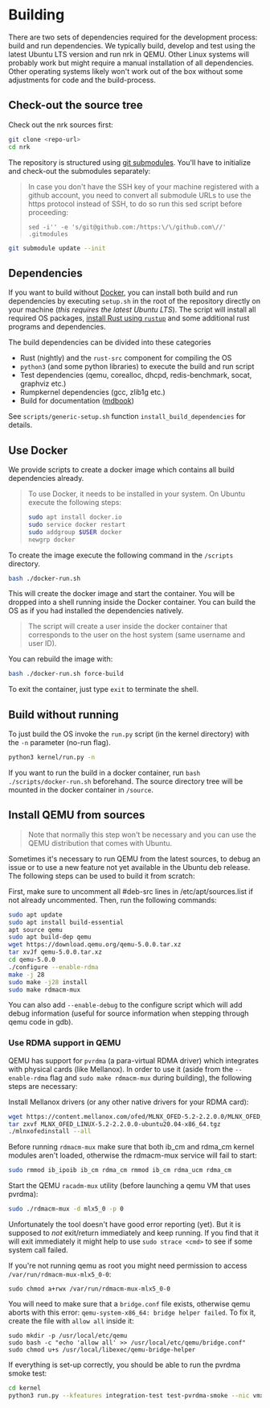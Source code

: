 # Building

There are two sets of dependencies required for the development process: build
and run dependencies. We typically build, develop and test using the latest
Ubuntu LTS version and run nrk in QEMU. Other Linux systems will probably work
but might require a manual installation of all dependencies. Other operating
systems likely won't work out of the box without some adjustments for code and
the build-process.

## Check-out the source tree

Check out the nrk sources first:

```bash
git clone <repo-url>
cd nrk
```

The repository is structured using [git
submodules](https://git-scm.com/book/en/v2/Git-Tools-Submodules). You'll have to
initialize and check-out the submodules separately:

> In case you don't have the SSH key of your machine registered with a github
> account, you need to convert all submodule URLs to use the https protocol
> instead of SSH, to do so run this sed script before proceeding:
>
> `sed -i'' -e 's/git@github.com:/https:\/\/github.com\//' .gitmodules`

```bash
git submodule update --init
```

## Dependencies

If you want to build without [Docker](./Building.html#use-docker), you
can install both build and run dependencies by executing `setup.sh` in the root
of the repository directly on your machine (*this requires the latest Ubuntu
LTS*). The script will install all required OS packages, [install Rust using
`rustup`](https://rustup.rs/) and some additional rust programs and
dependencies.

The build dependencies can be divided into these categories

* Rust (nightly) and the `rust-src` component for compiling the OS
* `python3` (and some python libraries) to execute the build and run script
* Test dependencies (qemu, corealloc, dhcpd, redis-benchmark, socat, graphviz
  etc.)
* Rumpkernel dependencies (gcc, zlib1g etc.)
* Build for documentation ([mdbook](https://github.com/rust-lang/mdBook))

See `scripts/generic-setup.sh` function `install_build_dependencies` for
details.

## Use Docker

We provide scripts to create a docker image which contains all build
dependencies already.

> To use Docker, it needs to be installed in your system. On Ubuntu execute
> the following steps:
>
> ```bash
> sudo apt install docker.io
> sudo service docker restart
> sudo addgroup $USER docker
> newgrp docker
> ```

To create the image execute the following command in the `/scripts` directory.

```bash
bash ./docker-run.sh
```

This will create the docker image and start the container. You will be dropped
into a shell running inside the Docker container. You can build the OS as if you
had installed the dependencies natively.

> The script will create a user inside the docker container that corresponds to the user on
> the host system (same username and user ID).

You can rebuild the image with:

```bash
bash ./docker-run.sh force-build
```

To exit the container, just type `exit` to terminate the shell.

## Build without running

To just build the OS invoke the `run.py` script (in the kernel directory) with
the `-n` parameter (no-run flag).

```bash
python3 kernel/run.py -n
```

If you want to run the build in a docker container, run `bash
./scripts/docker-run.sh` beforehand. The source directory tree will be mounted
in the docker container in `/source`.

## Install QEMU from sources

> Note that normally this step won't be necessary and you can use the QEMU
> distribution that comes with Ubuntu.

Sometimes it's necessary to run QEMU from the latest sources, to debug an issue
or to use a new feature not yet available in the Ubuntu deb release. The
following steps can be used to build it from scratch:

First, make sure to uncomment all #deb-src lines in /etc/apt/sources.list if not
already uncommented. Then, run the following commands:

```bash
sudo apt update
sudo apt install build-essential
apt source qemu
sudo apt build-dep qemu
wget https://download.qemu.org/qemu-5.0.0.tar.xz
tar xvJf qemu-5.0.0.tar.xz
cd qemu-5.0.0
./configure --enable-rdma
make -j 28
sudo make -j28 install
sudo make rdmacm-mux
```

You can also add `--enable-debug` to the configure script which will add debug
information (useful for source information when stepping through qemu code in
gdb).

### Use RDMA support in QEMU

QEMU has support for `pvrdma` (a para-virtual RDMA driver) which integrates with
physical cards (like Mellanox). In order to use it (aside from the
`--enable-rdma` flag and `sudo make rdmacm-mux` during building), the following
steps are necessary:

Install Mellanox drivers (or any other native drivers for your RDMA card):

```bash
wget https://content.mellanox.com/ofed/MLNX_OFED-5.2-2.2.0.0/MLNX_OFED_LINUX-5.2-2.2.0.0-ubuntu20.04-x86_64.tgz
tar zxvf MLNX_OFED_LINUX-5.2-2.2.0.0-ubuntu20.04-x86_64.tgz
./mlnxofedinstall --all
```

Before running `rdmacm-mux` make sure that both ib_cm and rdma_cm kernel modules
aren't loaded, otherwise the rdmacm-mux service will fail to start:

```bash
sudo rmmod ib_ipoib ib_cm rdma_cm rmmod ib_cm rdma_ucm rdma_cm
```

Start the QEMU `racadm-mux` utility (before launching a qemu VM that uses
pvrdma):

```bash
sudo ./rdmacm-mux -d mlx5_0 -p 0
```

Unfortunately the tool doesn't have good error reporting (yet). But it is
supposed to *not* exit/return immediately and keep running. If you find that it
will exit immediately it might help to use `sudo strace <cmd>` to see if some
system call failed.


If you're not running qemu as root you might need permission to access
`/var/run/rdmacm-mux-mlx5_0-0`:

```
sudo chmod a+rwx /var/run/rdmacm-mux-mlx5_0-0
```

You will need to make sure that a `bridge.conf` file exists, otherwise qemu
aborts with this error:  `qemu-system-x86_64: bridge helper failed`. To fix it,
create the file with `allow all` inside it:

```
sudo mkdir -p /usr/local/etc/qemu
sudo bash -c "echo 'allow all' >> /usr/local/etc/qemu/bridge.conf"
sudo chmod u+s /usr/local/libexec/qemu-bridge-helper
```

If everything is set-up correctly, you should be able to run the pvrdma smoke
test:

```bash
cd kernel
python3 run.py --kfeatures integration-test test-pvrdma-smoke --nic vmxnet3 --pvrdma
```
